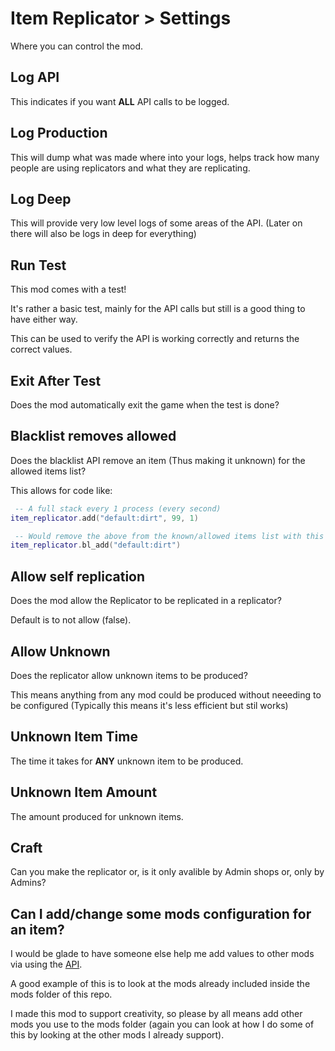 # Item Replicator > Settings

Where you can control the mod.

## Log API

This indicates if you want **ALL** API calls to be logged.

## Log Production

This will dump what was made where into your logs, helps track how many people are using replicators and what they are replicating.

## Log Deep

This will provide very low level logs of some areas of the API. (Later on there will also be logs in deep for everything)

## Run Test

This mod comes with a test!

It's rather a basic test, mainly for the API calls but still is a good thing to have either way.

This can be used to verify the API is working correctly and returns the correct values.

## Exit After Test

Does the mod automatically exit the game when the test is done?

## Blacklist removes allowed

Does the blacklist API remove an item (Thus making it unknown) for the allowed items list?

This allows for code like:

```lua
 -- A full stack every 1 process (every second)
item_replicator.add("default:dirt", 99, 1)

 -- Would remove the above from the known/allowed items list with this setting true (on)
item_replicator.bl_add("default:dirt")
```

## Allow self replication

Does the mod allow the Replicator to be replicated in a replicator?

Default is to not allow (false).

## Allow Unknown

Does the replicator allow unknown items to be produced?

This means anything from any mod could be produced without neeeding to be configured (Typically this means it's less efficient but stil works)

## Unknown Item Time

The time it takes for **ANY** unknown item to be produced.

## Unknown Item Amount

The amount produced for unknown items.

## Craft

Can you make the replicator or, is it only avalible by Admin shops or, only by Admins?

## Can I add/change some mods configuration for an item?

I would be glade to have someone else help me add values to other mods via using the [API](API.md).

A good example of this is to look at the mods already included inside the mods folder of this repo.

I made this mod to support creativity, so please by all means add other mods you use to the mods folder (again you can look at how I do some of this by looking at the other mods I already support).